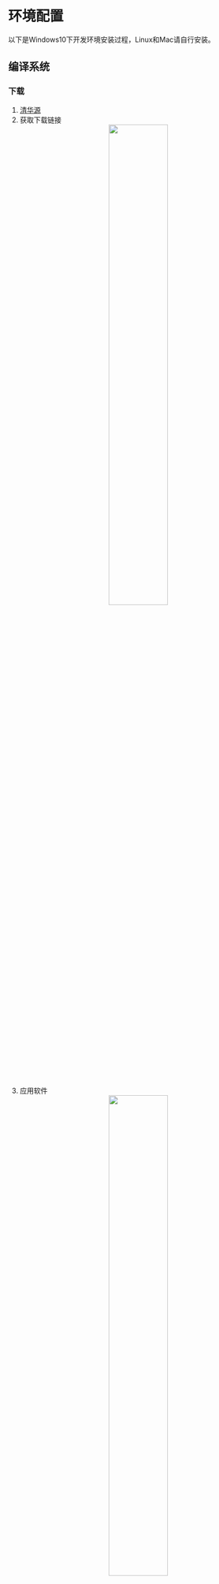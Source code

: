 # 环境配置

以下是Windows10下开发环境安装过程，Linux和Mac请自行安装。

## 编译系统

### 下载 
1. [清华源](https://mirrors.tuna.tsinghua.edu.cn/)
2. 获取下载链接 
   <div align=center> 
      <img src="img/qinghua-001.png" width="50%" >
   </div> 
3. 应用软件 
   <div align=center> 
      <img src="img/qinghua-002.png" width="50%" >
   </div> 
4. TeX排版系统 
   <div align=center> 
      <img src="img/qinghua-003.png" width="50%" >
   </div> 
5. Windows和Linux 下载 TeXLive 
   <div align=center> 
      <img src="img/qinghua-004.png" width="50%" >
   </div> 
6. MacOS 下载 MacTeX


### 安装
1. 安装过程相当长，大概要一个多小时
2. 用虚拟光驱加载iso文件，或者直接解压缩
   <div align=center> 
      <img src="img/texlive-001.png" width="50%" >
   </div> 
3. 双击运行 install-tl-windows.bat
   <div align=center> 
      <img src="img/texlive-002.png" width="50%" >
   </div> 
4. 可以修改一下安装目录
   <div align=center> 
      <img src="img/texlive-003.png" width="50%" >
   </div> 
5. 安装过程，非常缓慢
   <div align=center> 
      <img src="img/texlive-004.png" width="50%" >
   </div> 
6. 安装完毕
   <div align=center> 
      <img src="img/texlive-005.png" width="50%" >
   </div> 
7. 测试，在cmd中运行 tex -v， 
   <div align=center> 
      <img src="img/texlive-006.png" width="50%" >
   </div> 
8. 看到版本号表示安装成功
   <div align=center> 
      <img src="img/texlive-007.png" width="50%" >
   </div> 





## 编辑软件

### 下载 
1. [TeXstudio官网](http://texstudio.sourceforge.net/)
2. Download 
   <div align=center> 
      <img src="img/texstudio-001.png" width="50%" >
   </div> 
3. 根据系统选择安装包
   <div align=center> 
      <img src="img/texstudio-002.png" width="50%" >
   </div> 

### 安装和配置
1. 双击运行 texstudio-version-win-qt5 进行安装
2. 安装完成后，如果桌面上没有TeXstudio，在开始菜单里找找
   <div align=center> 
      <img src="img/texstudio-003.png" width="50%" >
   </div>  
3. 选项 -> 设置TeXstudio
   <div align=center> 
      <img src="img/texstudio-004.png" width="50%" >
   </div>  
4. 构建 -> 默认编译器 -> XeLaTeX
   <div align=center> 
      <img src="img/texstudio-005.png" width="50%" >
   </div>  

### VsCode + 插件 (仅供参考)
1. 我们也可以使用VsCode + 插件的方式来编辑编译Tex，比较适合喜欢折腾的用户
2. 安装VsCode
3. 安装插件 LaTex WorkShop 和 LaTex Language support
4. 参考[latex-workshop wiki](https://github.com/James-Yu/LaTeX-Workshop/wiki/)
5. 快捷键设置  
   左下角 齿轮-键盘快捷方式-搜索'build with recipe'
   - Ctrl+Alt+B 默认是 Build latex project 不是 build with recipe
   - Ctrl+Alt+V 预览PDF 
   - Ctrl+Alt+C 清空辅助文件 
   - Ctrl+S 
6. sync  tex和预览pdf之间相互定位  
   - ctrl+click,  pdf -> tex 
   - Ctrl+Alt+J,  tex -> PDF 
7. settings.json 配置  
```
//设置默认的编译(组合)方式
"latex-workshop.latex.recipe.default": "first",
// latex 配置
"latex-workshop.latex.recipes": [
{
    "name": "x-bib-x*2",  
    "tools": [
    "xelatex",
    "mybibtex",
    "xelatex",
    "xelatex"
    ]
}, 
{
    "name": "xelatex", //Ctrl+Alt+B 需要重新设置到这个recipe
    // Ctrl+Alt+B 默认是 Build latex project 不是 build with recipe
    "tools": [
    "xelatex" // 指向latex-workshop.latex.tools中的xelatex
    ]
},
{
    "name": "latexmk",
    "tools": [
    "latexmk"
    ]
},
{
    "name": "pdflatex -> bibtex -> pdflatex*2",
    "tools": [
    "pdflatex",
    "bibtex",
    "pdflatex",
    "pdflatex"
    ]
}
],
"latex-workshop.latex.tools": [
{
    "name": "latexmk",
    "command": "latexmk",
    "args": [
    "-synctex=1",
    "-interaction=nonstopmode",
    "-file-line-error",
    "-pdf",
    "%DOC%"
    ]
},
{
    "name": "xelatex",
    "command": "xelatex",
    "args": [
    "-synctex=1",
    "-interaction=nonstopmode",
    "-file-line-error", 
    "-output-directory=%OUTDIR%", //指向下文的latex-workshop.latex.outDir
    "%DOC%"
    ]
},
{
    "name": "pdflatex",
    "command": "pdflatex",
    "args": [
    "-synctex=1",
    "-interaction=nonstopmode",
    "-file-line-error",
    "%DOC%"
    ]
},
{
    "name": "bibtex",
    "command": "bibtex",
    "args": [
    "%DOCFILE%"  
    ]
},
{
    "name": "mybibtex",
    "command": "bibtex",
    "args": [
    "tmp/%DOCFILE%"  //不带.tex扩展名的LaTeX根文件名
    ]
}
],
"latex-workshop.latex.outDir": "%DIR%/tmp", //这个目录实际上是设置preview的搜索目录
"latex-workshop.showContextMenu": true, //右键菜单
"latex-workshop.latex.autoBuild.run":"never", //never禁止自动编译 onFileChange 保存文件就自动编译
// 以下是设置默认预览器，也就是 Ctrl+Alt+V 打开
// 实际上 所有的预览方式都可以在 左侧TEX找到
//内部侧边预览
"latex-workshop.view.pdf.viewer": "tab", 
"latex-workshop.view.pdf.hand":true,
// 背景色基本无效，只在文档的底部稍微有点
"latex-workshop.view.pdf.backgroundColor":"#C0C0C0",
// 同步按键
"latex-workshop.view.pdf.internal.synctex.keybinding":"ctrl-click", 
"latex-workshop.latex.clean.fileTypes": [
"*.aux",
"*.bbl",
"*.blg",
"*.idx",
"*.ind",
"*.lof",
"*.lot",
"*.out",
"*.toc",
"*.acn",
"*.acr",
"*.alg",
"*.glg",
"*.glo",
"*.gls",
"*.ist",
"*.fls",
"*.log",
"*.fdb_latexmk"
],
```

## 参考文档
1. [一份简短的安装LATEX的介绍](https://gitee.com/OsbertWang/install_latex)